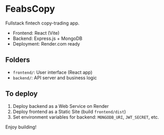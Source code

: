 # FeabsCopy

Fullstack fintech copy-trading app.

- Frontend: React (Vite)
- Backend: Express.js + MongoDB
- Deployment: Render.com ready

## Folders
- `frontend/`: User interface (React app)
- `backend/`: API server and business logic

## To deploy
1. Deploy backend as a Web Service on Render
2. Deploy frontend as a Static Site (build `frontend/dist`)
3. Set environment variables for backend: `MONGODB_URI`, `JWT_SECRET`, etc.

Enjoy building!
